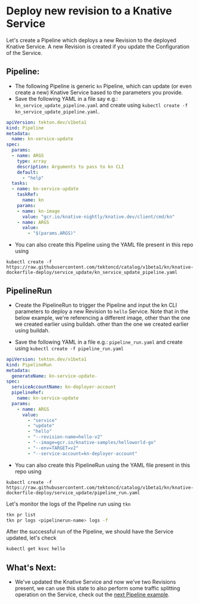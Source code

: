 # Deploy new revision to a Knative Service

Let's create a Pipeline which deploys a new Revision to the deployed Knative Service.
A new Revision is created if you update the Configuration of the Service.

## Pipeline:
- The following Pipeline is generic `kn` Pipeline, which can update (or even create a new) Knative Service based to the parameters you provide.
- Save the following YAML in a file say e.g.: `kn_service_update_pipeline.yaml` and create using `kubectl create -f kn_service_update_pipeline.yaml`.

```yaml
apiVersion: tekton.dev/v1beta1
kind: Pipeline
metadata:
  name: kn-service-update
spec:
  params:
  - name: ARGS
    type: array
    description: Arguments to pass to kn CLI
    default:
      - "help"
  tasks:
  - name: kn-service-update
    taskRef:
      name: kn
    params:
    - name: kn-image
      value: "gcr.io/knative-nightly/knative.dev/client/cmd/kn"
    - name: ARGS
      value:
        - "$(params.ARGS)"
```

 - You can also create this Pipeline using the YAML file present in this repo using 
```
kubectl create -f https://raw.githubusercontent.com/tektoncd/catalog/v1beta1/kn/knative-dockerfile-deploy/service_update/kn_service_update_pipeline.yaml
```

## PipelineRun

- Create the PipelineRun to trigger the Pipeline and input the kn CLI parameters to 
deploy a new Revision to `hello` Service. Note that in the below example, we're referencing a 
different image, other than the one we created earlier using buildah.
                                                                                                                            other than the one we created earlier using buildah.

- Save the following YAML in a file e.g.: `pipeline_run.yaml` and create using `kubectl create -f pipeline_run.yaml`

```yaml
apiVersion: tekton.dev/v1beta1
kind: PipelineRun
metadata:
  generateName: kn-service-update-
spec:
  serviceAccountName: kn-deployer-account
  pipelineRef:
    name: kn-service-update
  params:
    - name: ARGS
      value:
        - "service"
        - "update"
        - "hello"
        - "--revision-name=hello-v2"
        - "--image=gcr.io/knative-samples/helloworld-go"
        - "--env=TARGET=v2"
        - "--service-account=kn-deployer-account"
```

- You can also create this PipelineRun using the YAML file present in this repo using
```
kubectl create -f https://raw.githubusercontent.com/tektoncd/catalog/v1beta1/kn/knative-dockerfile-deploy/service_update/pipeline_run.yaml
```

Let's monitor the logs of the Pipeline run using `tkn`
```bash
tkn pr list
tkn pr logs <pipelinerun-name> logs -f
```

After the successful run of the Pipeline, we should have the Service updated, let's check
```bash
kubectl get ksvc hello
```

## What's Next:
- We've updated the Knative Service and now we've two Revisions present, we can use this state to also perform
  some traffic splitting operation on the Service, check out the [next Pipeline example](../service_traffic/README.md).
